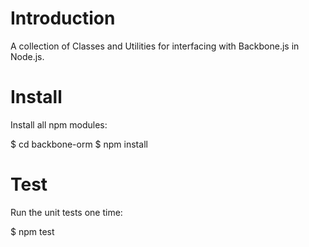 Introduction
============

A collection of Classes and Utilities for interfacing with Backbone.js in Node.js.

Install
=======

Install all npm modules:

  $ cd backbone-orm
  $ npm install

Test
====

Run the unit tests one time:

  $ npm test